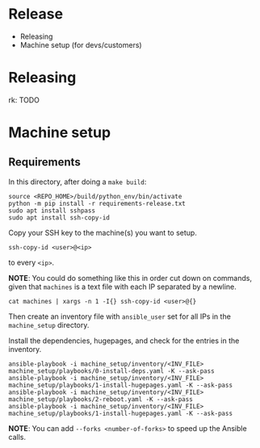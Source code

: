 # Release

- Releasing
- Machine setup (for devs/customers)

# Releasing

rk: TODO

# Machine setup

## Requirements

In this directory, after doing a ``make build``:

```
source <REPO_HOME>/build/python_env/bin/activate
python -m pip install -r requirements-release.txt
sudo apt install sshpass
sudo apt install ssh-copy-id
```

Copy your SSH key to the machine(s) you want to setup.

```
ssh-copy-id <user>@<ip>
```

to every ``<ip>``.

**NOTE**: You could do something like this in order cut down on commands,
given that ``machines`` is a text file with each IP separated by a newline.

```
cat machines | xargs -n 1 -I{} ssh-copy-id <user>@{}
```

Then create an inventory file with ``ansible_user`` set for all IPs in the
``machine_setup`` directory.

Install the dependencies, hugepages, and check for the entries in the
inventory.

```
ansible-playbook -i machine_setup/inventory/<INV_FILE> machine_setup/playbooks/0-install-deps.yaml -K --ask-pass
ansible-playbook -i machine_setup/inventory/<INV_FILE> machine_setup/playbooks/1-install-hugepages.yaml -K --ask-pass
ansible-playbook -i machine_setup/inventory/<INV_FILE> machine_setup/playbooks/2-reboot.yaml -K --ask-pass
ansible-playbook -i machine_setup/inventory/<INV_FILE> machine_setup/playbooks/1-install-hugepages.yaml -K --ask-pass
```

**NOTE**: You can add ``--forks <number-of-forks>`` to speed up the Ansible
calls.
